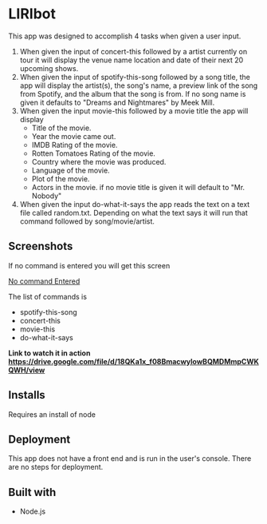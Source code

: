# LIRIbot

This app was designed to accomplish 4 tasks when given a user input.

1. When given the input of concert-this followed by a artist currently on tour it will display the venue name location and date of their next 20 upcoming shows.
1. When given the input of spotify-this-song followed by a song title, the app will display the artist(s), the song's name, a preview link of the song from Spotify, and the album that the song is from.
If no song name is given it defaults to "Dreams and Nightmares" by Meek Mill.
1. When given the input movie-this followed by a movie title the app will display 
    * Title of the movie.
    * Year the movie came out.
    * IMDB Rating of the movie.
    * Rotten Tomatoes Rating of the movie.
    * Country where the movie was produced.
    * Language of the movie.
    * Plot of the movie.
    * Actors in the movie.
if no movie title is given it will default to "Mr. Nobody"
1. When given the input do-what-it-says the app reads the text on a text file called random.txt. Depending on what the text says it will run that command followed by song/movie/artist. 

## Screenshots

If no command is entered you will get this screen

[No command Entered](noCommand.png)

The list of commands is 
* spotify-this-song
* concert-this
* movie-this
* do-what-it-says



**Link to watch it in action** **https://drive.google.com/file/d/18QKa1x_f08BmacwylowBQMDMmpCWKQWH/view**

## Installs
Requires an install of node

## Deployment
This app does not have a front end and is run in the user's console. There are no steps for deployment.

## Built with 
* Node.js